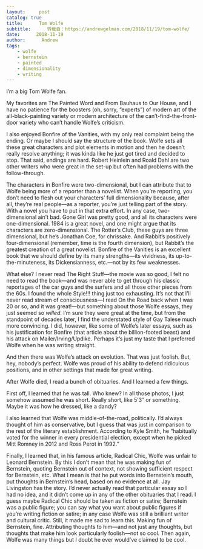 ```yaml
---
layout:     post
catalog: true
title:      Tom Wolfe
subtitle:      转载自：https://andrewgelman.com/2018/11/19/tom-wolfe/
date:      2018-11-19
author:      Andrew
tags:
    - wolfe
    - bernstein
    - painted
    - dimensionality
    - writing
---
```





I’m a big Tom Wolfe fan.

My favorites are The Painted Word and From Bauhaus to Our House, and I have no patience for the boosters (oh, sorry, “experts”) of modern art of the all-black-painting variety or modern architecture of the can’t-find-the-front-door variety who can’t handle Wolfe’s criticism.

I also enjoyed Bonfire of the Vanities, with my only real complaint being the ending. Or maybe I should say the structure of the book. Wolfe sets all these great characters and plot elements in motion and then he doesn’t really resolve anything; it was kinda like he just got tired and decided to stop. That said, endings are hard. Robert Heinlein and Roald Dahl are two other writers who were great in the set-up but often had problems with the follow-through.

The characters in Bonfire were two-dimensional, but I can attribute that to Wolfe being more of a reporter than a novelist. When you’re reporting, you don’t need to flesh out your characters’ full dimensionality because, after all, they’re real people—as a reporter, you’re just telling part of the story. With a novel you have to put in that extra effort. In any case, two-dimensional ain’t bad. Gone Girl was pretty good, and all its characters were one-dimensional. 1984 is a great novel, and one might argue that its characters are zero-dimensional. The Rotter’s Club, these guys are three dimensional, but he’s Jonathan Coe, for chrissake. And Rabbit’s positively four-dimensional (remember, time is the fourth dimension), but Rabbit’s the greatest creation of a great novelist. Bonfire of the Vanities is an excellent book that we should define by its many strengths—its vividness, its up-to-the-minuteness, its Dickensianness, etc.—not by its few weaknesses.

What else? I never read The Right Stuff—the movie was so good, I felt no need to read the book—and was never able to get through his classic reportages of the car guys and the surfers and all those other pieces from the 60s. I found the whole Style!!! thing just too exhausting. It’s not that I’ll never read stream of consciousness—I read On the Road back when I was 20 or so, and it was great!—but something about those Wolfe essays, they just seemed so *willed*. I’m sure they were great at the time, but from the standpoint of decades later, I find the understated style of Gay Talese much more convincing. I did, however, like some of Wolfe’s later essays, such as his justification for Bonfire (that article about the billion-footed beast) and his attack on Mailer/Irving/Updike. Perhaps it’s just my taste that I preferred Wolfe when he was writing straight.

And then there was Wolfe’s attack on evolution. That was just foolish. But, hey, nobody’s perfect. Wolfe was proud of his ability to defend ridiculous positions, and in other settings that made for great writing.

After Wolfe died, I read a bunch of obituaries. And I learned a few things.

First off, I learned that he was tall. Who knew? In all those photos, I just somehow assumed he was short. Really short, like 5’3″ or something. Maybe it was how he dressed, like a dandy?

I also learned that Wolfe was middle-of-the-road, politically. I’d always thought of him as conservative, but I guess that was just in comparison to the rest of the literary establishment. According to Kyle Smith, he “habitually voted for the winner in every presidential election, except when he picked Mitt Romney in 2012 and Ross Perot in 1992.”

Finally, I learned that, in his famous article, Radical Chic, Wolfe was unfair to Leonard Bernstein. By this I don’t mean that he was making fun of Bernstein, quoting Bernstein out of context, not showing sufficient respect for Bernstein, etc. What I mean is that he put words into Bernstein’s mouth, put thoughts in Bernstein’s head, based on no evidence at all. Jay Livingston has the story. I’d never actually read that particular essay so I had no idea, and it didn’t come up in any of the other obituaries that I read. I guess maybe Radical Chic should be taken as fiction or satire; Bernstein was a public figure; you can say what you want about public figures if you’re writing fiction or satire; in any case Wolfe was still a brilliant writer and cultural critic. Still, it made me sad to learn this. Making fun of Bernstein, fine. Attributing thoughts to him—and not just any thoughts, but thoughts that make him look particularly foolish—not so cool. Then again, Wolfe was many things but I doubt he ever would’ve claimed to be cool.



